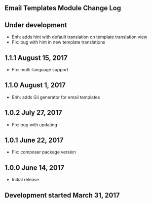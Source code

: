 Email Templates Module Change Log
---------------------------------

Under development
-----------------
* Enh: adds hint with default translation on template translation view
* Fix: bug with hint in new template translations

1.1.1 August 15, 2017
---------------------
* Fix: multi-language support

1.1.0 August 1, 2017
--------------------
* Enh: adds Gii generator for email templates

1.0.2 July 27, 2017
-------------------
* Fix: bug with updating

1.0.1 June 22, 2017
-------------------
* Fix: composer package version

1.0.0 June 14, 2017
-------------------
* Initial release

Development started March 31, 2017
---------------------------------
